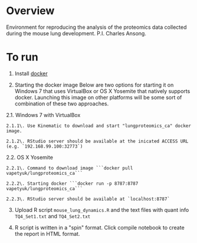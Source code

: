 # Overview
Environment for reproducing the analysis of the proteomics data collected during the mouse lung development. P.I. Charles Ansong.

# To run
1. Install [docker](https://www.docker.com/)

2. Starting the docker image
  Below are two options for starting it on Windows 7 that uses VirtualBox or OS X Yosemite that natively supports docker. Launching this image on other platforms will be some sort of combination of these two approaches.
  
  2.1\. Windows 7 with VirtualBox
  
    2.1.1\. Use Kinematic to download and start "lungproteomics_ca" docker image.
    
    2.1.2\. RStudio server should be available at the inicated ACCESS URL (e.g. `192.168.99.100:32773`)
    
  2.2\. OS X Yosemite
  
    2.2.1\. Command to download image ```docker pull vapetyuk/lungproteomics_ca```
    
    2.2.2\. Starting docker ```docker run -p 8787:8787 vapetyuk/lungproteomics_ca```
    
    2.2.3\. RStudio server should be available at `localhost:8787`

3. Upload R script `mouse_lung_dynamics.R` and the text files with quant info `TQ4_Set1.txt` and `TQ4_Set2.txt`

4. R script is written in a "spin" format. Click compile notebook to create the report in HTML format.
